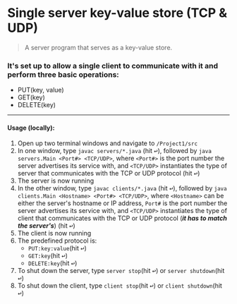# Single server key-value store (TCP & UDP)
> A server program that serves as a key-value store.
### It's set up to allow a single client to communicate with it and perform three basic operations:
- PUT(key, value)
- GET(key)
- DELETE(key)
- - -
#### Usage (locally):
1) Open up two terminal windows and navigate to `/Project1/src`
2) In one window, type `javac servers/*.java` (hit <kbd>↩</kbd>), followed by `java servers.Main <Port#> <TCP/UDP>`, where `<Port#>` is the port number the server advertises its service with, and `<TCP/UDP>` instantiates the type of server that communicates with the TCP or UDP protocol (hit <kbd>↩</kbd>)
3) The server is now running
4) In the other window, type `javac clients/*.java` (hit <kbd>↩</kbd>), followed by `java clients.Main <Hostname> <Port#> <TCP/UDP>`, where `<Hostname>` can be either the server's hostname or IP address, `Port#` is the port number the server advertises its service with, and `<TCP/UDP>` instantiates the type of client that communicates with the TCP or UDP protocol (***it has to match the server's***) (hit <kbd>↩</kbd>)
5) The client is now running
6) The predefined protocol is:
   * `PUT:key:value`(hit <kbd>↩</kbd>)
   * `GET:key`(hit <kbd>↩</kbd>)
   * `DELETE:key`(hit <kbd>↩</kbd>)
7) To shut down the server, type `server stop`(hit <kbd>↩</kbd>) or `server shutdown`(hit <kbd>↩</kbd>)
8) To shut down the client, type `client stop`(hit <kbd>↩</kbd>) or `client shutdown`(hit <kbd>↩</kbd>)
